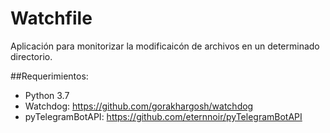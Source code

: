 # Watchfile

Aplicación para monitorizar la modificaicón de archivos en un determinado directorio.

##Requerimientos:
+ Python 3.7
+ Watchdog: https://github.com/gorakhargosh/watchdog
+ pyTelegramBotAPI: https://github.com/eternnoir/pyTelegramBotAPI
